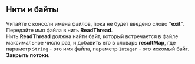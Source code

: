 ## Нити и байты

Читайте с консоли имена файлов, пока не будет введено слово "**exit**".  
Передайте имя файла в нить **ReadThread**.  
Нить **ReadThread** должна найти байт, который встречается в файле максимальное число раз, и добавить его в словарь **resultMap**,
где параметр `String` - это имя файла, параметр `Integer` - это искомый байт.  
**Закрыть потоки**.
